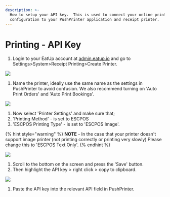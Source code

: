```yaml
---
description: >-
  How to setup your API key.  This is used to connect your online printing
  configuration to your PushPrinter application and receipt printer.
---
```


# Printing - API Key

1. Login to your EatUp account at [admin.eatup.io](https://admin.eatup.io/) and go to Settings&gt;System&gt;Receipt Printing&gt;Create Printer.

![](../.gitbook/assets/1-create-printer.png)

1. Name the printer, ideally use the same name as the settings in PushPrinter to avoid confusion. We also recommend turning on 'Auto Print Orders' and 'Auto Print Bookings'.

![](../.gitbook/assets/untitled%20%282%29.png)

1. Now select 'Printer Settings' and make sure that;
2. 'Printing Method' - is set to ESCPOS
3. 'ESCPOS Printing Type' - is set to 'ESCPOS Image'.

{% hint style="warning" %}
**NOTE** - In the case that your printer doesn't support image printer \(not printing correctly or printing very slowly\) Please change this to 'ESCPOS Text Only'.
{% endhint %}

![](../.gitbook/assets/untitled-1%20%282%29.png)

1. Scroll to the bottom on the screen and press the 'Save' button.
2. Then highlight the API key &gt; right click &gt; copy to clipboard.

![](../.gitbook/assets/untitled-2%20%283%29.png)

1. Paste the API key into the relevant API field in PushPrinter.


